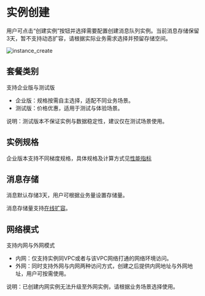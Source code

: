 # 实例创建

⽤户可点击“创建实例”按钮并选择需要配置创建消息队列实例。当前消息存储保留3天，暂不支持动态扩容，请根据实际业务需求选择并预留存储空间。

![instance_create](/rocketmq/images/instance_create.png)

## 套餐类别

支持企业版与测试版
* 企业版：规格按需自主选择，适配不同业务场景。
* 测试版：价格优惠，适用于测试与体验场景。

说明：测试版本不保证实例与数据稳定性，建议仅在测试场景使用。

## 实例规格

企业版本支持不同梯度规格，具体规格及计算方式见[性能指标](/rocketmq/capacity/index)

## 消息存储

消息默认存储3天，用户可根据业务量设置存储量。

消息存储量支持[在线扩容](/rocketmq/instance/storage)。

## 网络模式

支持内网与外网模式
* 内网：仅支持实例同VPC或者与该VPC网络打通的网络环境访问。
* 外网：同时支持外网与内网两种访问方式，创建之后提供内网地址与外网地址，用户可按需使用。

说明：已创建内网实例无法升级至外网实例，请根据业务场景选择使用。